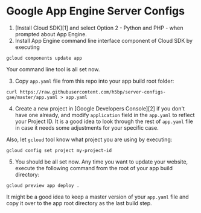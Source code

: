 # Google App Engine Server Configs

1. [Install Cloud SDK][1] and select Option 2 - Python and PHP - when prompted about App Engine.
2. Install App Engine command line interface component of Cloud SDK
   by executing

`gcloud components update app`

Your command line tool is all set now.

3. Copy `app.yaml` file from this repo into your app build root folder:

`curl https://raw.githubusercontent.com/h5bp/server-configs-gae/master/app.yaml > app.yaml`

4. Create a new project in [Google Developers Console][2] if you don't have one already,
   and modify `application` field in the `app.yaml` to reflect your Project ID.
   It is a good idea to look through the rest of `app.yaml` file in case it needs some adjustments
   for your specific case.

Also, let `gcloud` tool know what project you are using by executing:

`gcloud config set project my-project-id`

5. You should be all set now. Any time you want to update your website,
   execute the following command from the root of your app build directory:

`gcloud preview app deploy .`

It might be a good idea to keep a master version of your `app.yaml` file and copy it over to the app root directory as the last build step.
